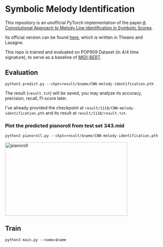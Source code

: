 # Symbolic Melody Identification
This repository is an unofficial PyTorch implementation of the paper:[A Convolutional Approach to Melody Line Identification in Symbolic Scores](https://arxiv.org/abs/1906.10547).

Its official version can be found [here](https://github.com/LIMUNIMI/Symbolic-Melody-Identification), which is written in Theano and Lasagne.

This repo is trained and evaluated on POP909 Dataset (in 4/4 time signature), to serve as a baseline of [MIDI-BERT](https://github.com/wazenmai/MIDI-BERT).  

## Evaluation
`python3 predict.py --ckpt=result/$name/CNN-melody-identification.pth`

The result (`result.txt`) will be saved, you may analyze its accuracy, precision, recall, f1-score later.

I've already provided the checkpoint at `result/1118/CNN-melody-identification.pth` and its result at `result/1118/result.txt`.

### Plot the predicted pianoroll from test set 343.mid
`python3 pianoroll.py --ckpt=result/$name/CNN-melody-identification.pth`

<img src="https://user-images.githubusercontent.com/47291963/142834993-fe1f1d12-d6a7-41c8-9946-f5ce4e4596c4.jpg" alt="pianoroll" width=400 height=240>

## Train
`python3 main.py --name=$name`
